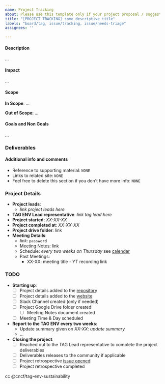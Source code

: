 ```yaml
---
name: Project Tracking
about: Please use this template only if your project proposal / suggestion was accepted. This template is used to track the ongoing project progress.
title: "[PROJECT TRACKING] some descriptive title"
labels: "board/tag, issue/tracking, issue/needs-triage"
assignees: ''

---
```


<!-- Thank you for contributing to the TAG!
    Please remind that an issue is not the place to ask a question.
    The README documents how to reach us https://github.com/cncf/tag-env-sustainability#contact 
    Thank you :) -->

<!-- If you personally want to lead the project, call it a "proposal", IF NOT, call it a "suggestion". If you want to lead the project, it is much more likely that the proposal will be accepted! -->

#### Description
<!-- describe your idea here -->

...

#### Impact
<!-- Describe your hopes for how this would reduce risk for the cloud native ecosystem. Who will this help? How will it help them? -->

...

#### Scope

**In Scope**: ...

**Out of Scope**: ...

#### Goals and Non Goals

...

### Deliverables
<!-- What artifacts are created to complete this project? Blogs, whitepaper, documentation, video, in person meeting, etc.

Also define a Definition of Done!
-->

#### Additional info and comments

- Reference to supporting material: `NONE`
- Links to related site: `NONE`
- Feel free to delete this section if you don't have more info: `NONE`

### Project Details

- **Project leads**:
  - *link project leads here*
- **TAG ENV Lead representative**: *link tag lead here* <!-- Either a TAG Chair or TAG Tech Lead -->
- **Project started**: *XX-XX-XX*
- **Project completed at**: *XX-XX-XX*
- **Project drive folder**: link <!-- ask the TAG Lead represantative to create a folder if it does not exist yet -->
- **Meeting Details**: 
  - *link*: `password`
  - Meeting Notes: link
  - Schedule: *every two weeks on Thursday* see [calendar](https://calendar.google.com/calendar/embed?src=72e93a411f02e5664bb4485c04311b83dae6a62574e4ab882a1ccf8526aa9bf1%40group.calendar.google.com)
  - Past Meetings:
    - XX-XX: meeting title - YT recording link <!-- ask the TAG lead represantative to setup any meetings -->

### TODO

- **Starting up**:
  - [ ] Project details added to the [repository](https://github.com/cncf/tag-env-sustainability/tree/main/projects)
  - [ ] Project details added to the [website](https://github.com/cncf/tag-env-sustainability/tree/main/website/content/en/about)
  - [ ] Slack Channel created (only if needed) <!-- see https://github.com/cncf/tag-env-sustainability/issues/new?assignees=&labels=triage-required&projects=&template=comm-channel.md&title=%5BProposal%5D+Create+a+new+Slack+channel+for+WG+%5BWG_NAME%5D%2FUtilize+social+media+platform+%5BPLATFORM_NAME%5D -->
  - [ ] Project Google Drive folder created <!-- ask the TAG Lead represantative to create a folder -->
    - [ ] Meeting Notes document created
  - [ ] Meeting Time & Day scheduled <!-- ask the TAG Lead represantative to create a meeting series -->
- **Report to the TAG ENV every two weeks**:
  - Update summary given on *XX-XX*: *update summary*
  - ...
- **Closing the project**:
  - [ ] Reached out to the TAG Lead representative to complete the project deliverables
  - [ ] Deliverables releases to the community if applicable
  - [ ] Project retrospective [issue opened](https://github.com/cncf/tag-env-sustainability/issues/new?assignees=&labels=presentation%2C+triage-required&projects=&template=retrospective.md&title=%5BRETRO%5D+project+title)
  - [ ] Project retrospective completed

cc @cncf/tag-env-sustainability
